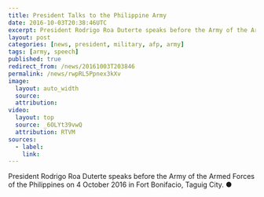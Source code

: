 ```yaml
---
title: President Talks to the Philippine Army
date: 2016-10-03T20:38:46UTC
excerpt: President Rodrigo Roa Duterte speaks before the Army of the Armed Forces of the Philippines on 4 October 2016 in Fort Bonifacio, Taguig City.
layout: post
categories: [news, president, military, afp, army]
tags: [army, speech]
published: true
redirect_from: /news/20161003T203846
permalink: /news/rwpRL5Ppnex3kXv
image:
  layout: auto_width
  source: 
  attribution: 
video:
  layout: top
  source: _6OLYt39vwQ
  attribution: RTVM
sources:
  - label:
    link:
---
```


President Rodrigo Roa Duterte speaks before the Army of the Armed Forces of the Philippines on 4 October 2016 in Fort Bonifacio, Taguig City.
&#x25cf;



